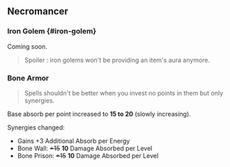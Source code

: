 ## Necromancer

### Iron Golem {#iron-golem}

Coming soon.

> Spoiler : iron golems won't be providing an item's aura anymore.

### Bone Armor

> Spells shouldn't be better when you invest no points in them but only synergies.

Base absorb per point increased to **15 to 20** (slowly increasing).

Synergies changed:

- Gains +3 Additional Absorb per Energy
- Bone Wall: ~~+15~~ **10** Damage Absorbed per Level
- Bone Prison: ~~+15~~ **10** Damage Absorbed per Level
